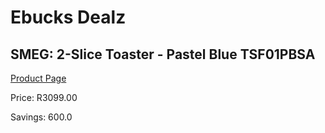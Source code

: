 
# Ebucks Dealz
## SMEG: 2-Slice Toaster - Pastel Blue TSF01PBSA
[Product Page](https://www.ebucks.com/web/shop/productSelected.do?prodId=286406038&catId=1196428103)

Price: R3099.00

Savings: 600.0


	